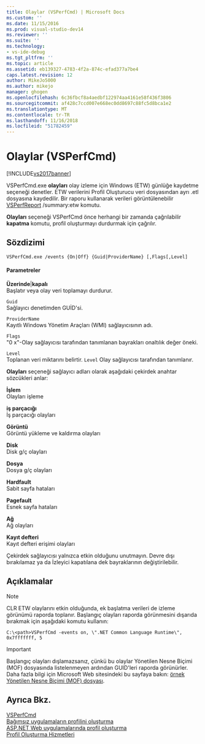 ```yaml
---
title: Olaylar (VSPerfCmd) | Microsoft Docs
ms.custom: ''
ms.date: 11/15/2016
ms.prod: visual-studio-dev14
ms.reviewer: ''
ms.suite: ''
ms.technology:
- vs-ide-debug
ms.tgt_pltfrm: ''
ms.topic: article
ms.assetid: eb139327-4783-4f2a-874c-efad377a7be4
caps.latest.revision: 12
author: MikeJo5000
ms.author: mikejo
manager: ghogen
ms.openlocfilehash: 6c36fbcf8a4aedbf122974aa4161e58f436f3806
ms.sourcegitcommit: af428c7ccd007e668ec0dd8697c88fc5d8bca1e2
ms.translationtype: MT
ms.contentlocale: tr-TR
ms.lasthandoff: 11/16/2018
ms.locfileid: "51782459"
---
```

# <a name="events-vsperfcmd"></a>Olaylar (VSPerfCmd)
[!INCLUDE[vs2017banner](../includes/vs2017banner.md)]

VSPerfCmd.exe **olayları** olay izleme için Windows (ETW) günlüğe kaydetme seçeneği denetler. ETW verilerini Profil Oluşturucu veri dosyasından ayrı .etl dosyasına kaydedilir. Bir raporu kullanarak verileri görüntülenebilir [VSPerfReport](../profiling/vsperfreport.md) /summary:etw komutu.  
  
 **Olayları** seçeneği VSPerfCmd önce herhangi bir zamanda çağrılabilir **kapatma** komutu, profil oluşturmayı durdurmak için çağrılır.  
  
## <a name="syntax"></a>Sözdizimi  
  
```  
VSPerfCmd.exe /events {On|Off} {Guid|ProviderName} [,Flags[,Level]  
```  
  
#### <a name="parameters"></a>Parametreler  
 **Üzerinde**&#124;**kapalı**  
 Başlatır veya olay veri toplamayı durdurur.  
  
 `Guid`  
 Sağlayıcı denetimden GUİD'si.  
  
 `ProviderName`  
 Kayıtlı Windows Yönetim Araçları (WMI) sağlayıcısının adı.  
  
 `Flags`  
 "0 x"-Olay sağlayıcısı tarafından tanımlanan bayrakları onaltılık değer öneki.  
  
 `Level`  
 Toplanan veri miktarını belirtir. `Level` Olay sağlayıcısı tarafından tanımlanır.  
  
 **Olayları** seçeneği sağlayıcı adları olarak aşağıdaki çekirdek anahtar sözcükleri anlar:  
  
 **İşlem**  
 Olayları işleme  
  
 **iş parçacığı**  
 İş parçacığı olayları  
  
 **Görüntü**  
 Görüntü yükleme ve kaldırma olayları  
  
 **Disk**  
 Disk g/ç olayları  
  
 **Dosya**  
 Dosya g/ç olayları  
  
 **Hardfault**  
 Sabit sayfa hataları  
  
 **Pagefault**  
 Esnek sayfa hataları  
  
 **Ağ**  
 Ağ olayları  
  
 **Kayıt defteri**  
 Kayıt defteri erişimi olayları  
  
 Çekirdek sağlayıcısı yalnızca etkin olduğunu unutmayın. Devre dışı bırakılamaz ya da İzleyici kapatılana dek bayraklarının değiştirilebilir.  
  
## <a name="remarks"></a>Açıklamalar  
  
> [!NOTE]
>  CLR ETW olaylarını etkin olduğunda, ek başlatma verileri de izleme görünümü raporda toplanır. Başlangıç olayları raporda görünmesini dışarıda bırakmak için aşağıdaki komutu kullanın:  
  
```  
C:\<path>VSPerfCmd -events on, \".NET Common Language Runtime\", 0x7fffffff, 5  
```  
  
> [!IMPORTANT]
>  Başlangıç olayları dışlamazsanız, çünkü bu olaylar Yönetilen Nesne Biçimi (MOF) dosyasında listelenmeyen ardından GUID'leri raporda görünürler. Daha fazla bilgi için Microsoft Web sitesindeki bu sayfaya bakın: [örnek Yönetilen Nesne Biçimi (MOF) dosyası](http://go.microsoft.com/fwlink/?linkid=37118).  
  
## <a name="see-also"></a>Ayrıca Bkz.  
 [VSPerfCmd](../profiling/vsperfcmd.md)   
 [Bağımsız uygulamaların profilini oluşturma](../profiling/command-line-profiling-of-stand-alone-applications.md)   
 [ASP.NET Web uygulamalarında profil oluşturma](../profiling/command-line-profiling-of-aspnet-web-applications.md)   
 [Profil Oluşturma Hizmetleri](../profiling/command-line-profiling-of-services.md)



